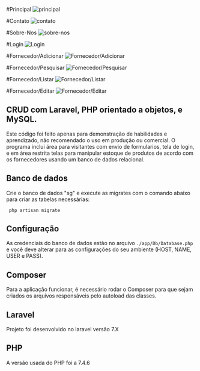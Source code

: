 
#Principal
![principal](https://user-images.githubusercontent.com/87495655/159272733-0796c24b-d5ce-40c1-8819-ab90706cf2a7.png)

#Contato
![contato](https://user-images.githubusercontent.com/87495655/159272901-e78756ed-55d6-495c-9935-d15ec64b37ff.png)

#Sobre-Nos
![sobre-nos](https://user-images.githubusercontent.com/87495655/159272977-3c5c6950-0c23-4e5f-8ea1-6d62fc667823.png)

#Login
![Login](https://user-images.githubusercontent.com/87495655/160703310-a296949c-ed92-42b6-b3b7-5f20b47f646a.png)

#Fornecedor/Adicionar
![Fornecedor/Adicionar](https://user-images.githubusercontent.com/87495655/160731465-410feef0-895f-4529-a2de-52193938f7ae.png)

#Fornecedor/Pesquisar
![Fornecedor/Pesquisar](https://user-images.githubusercontent.com/87495655/160731653-eba62336-3429-4a3a-9710-31f49c205c50.png)

#Fornecedor/Listar
![Fornecedor/Listar](https://user-images.githubusercontent.com/87495655/160906630-928fc2d9-2c7b-4cb0-b8f6-0595b81834d3.png)

#Fornecedor/Editar
![Fornecedor/Editar](https://user-images.githubusercontent.com/87495655/160887836-84d88287-65ca-43d5-b9d9-b5452f30dcbd.png)



## CRUD com Laravel, PHP orientado a objetos, e MySQL.
Este código foi feito apenas para demonstração de habilidades e aprendizado, não recomendado o uso em produção ou comercial.
O programa inclui área para visitantes com envio de formularios, tela de login, e em área restrita telas para manipular estoque de produtos de acordo com os fornecedores usando um banco de dados relacional. 

## Banco de dados
Crie o banco de dados "sg" e execute as migrates com o comando abaixo para criar as tabelas necessárias:
```shell
 php artisan migrate
```

## Configuração
As credenciais do banco de dados estão no arquivo `./app/Db/Database.php` e você deve alterar para as configurações do seu ambiente (HOST, NAME, USER e PASS).

## Composer
Para a aplicação funcionar, é necessário rodar o Composer para que sejam criados os arquivos responsáveis pelo autoload das classes.

## Laravel 
Projeto foi desenvolvido no laravel versão 7.X

## PHP
A versão usada do PHP foi a  7.4.6
